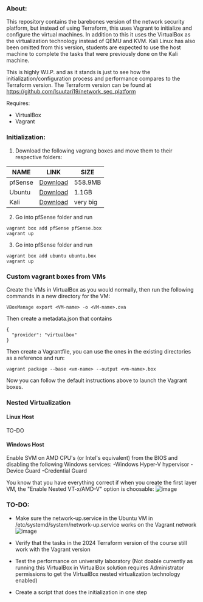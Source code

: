 ### About:
This repository contains the barebones version of the network security platform, but instead of using Terraform, this uses Vagrant to initialize and configure the virtual machines.
In addition to this it uses the VirtualBox as the virtualization technology instead of QEMU and KVM.
Kali Linux has also been omitted from this version, students are expected to use the host machine to complete the tasks that were previously done on the Kali machine.

This is highly W.I.P. and as it stands is just to see how the initialization/configuration process and performance compares to the Terraform version.
The Terraform version can be found at https://github.com/lsuutari19/network_sec_platform

Requires:
- VirtualBox
- Vagrant

### Initialization:
1. Download the following vagrang boxes and move them to their respective folders:


| NAME | LINK | SIZE |
|------|------|------|
| pfSense     |  [Download](https://drive.google.com/file/d/1odDI6BPAi3Lw0rg6NuHUI54DwiM-7Fbx/view?usp=drive_link)    | 558.9MB     |
|  Ubuntu    | [Download](https://drive.google.com/file/d/1Gdmc0gv7fUG19f9UyoCqm9icKnY_61Ru/view?usp=drive_link)     | 1.1GB     |
|  Kali    | [Download](https://cdimage.kali.org/kali-2024.2/kali-linux-2024.2-virtualbox-amd64.7z)     |  very big    |

2. Go into pfSense folder and run 
```
vagrant box add pfSense pfSense.box
vagrant up
```

3. Go into pfSense folder and run 
```
vagrant box add ubuntu ubuntu.box
vagrant up
```

### Custom vagrant boxes from VMs
Create the VMs in VirtualBox as you would normally, then run the following commands in a new directory for the VM:
```
VBoxManage export <VM-name> -o <VM-name>.ova
```  

Then create a metadata.json that contains
```
{
  "provider": "virtualbox"
}

```
Then create a Vagrantfile, you can use the ones in the existing directories as a reference and run:
```
vagrant package --base <vm-name> --output <vm-name>.box
```
Now you can follow the default instructions above to launch the Vagrant boxes.


### Nested Virtualization

#### Linux Host
TO-DO

#### Windows Host
Enable SVM on AMD CPU's (or Intel's equivalent) from the BIOS and disabling the following Windows services:
-Windows Hyper-V hypervisor
-Device Guard
-Credential Guard

You know that you have everything correct if when you create the first layer VM, the "Enable Nested VT-x/AMD-V" option is choosable:
![image](https://github.com/user-attachments/assets/93bbbb5c-b84e-410e-8f56-66f25cae5682)



### TO-DO:
- Make sure the network-up.service in the Ubuntu VM in /etc/systemd/system/network-up.service works on the Vagrant network
![image](https://github.com/lsuutari19/vagrant_netwseclab/assets/55877405/520628fc-7048-4c9a-96fb-a12c4d3676b9)

- Verify that the tasks in the 2024 Terraform version of the course still work with the Vagrant version
- Test the performance on university laboratory (Not doable currently as running this VirtualBox in VirtualBox solution requires Administrator permissions to get the VirtualBox nested virtualization technology enabled)
- Create a script that does the initialization in one step
